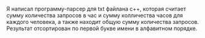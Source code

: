 Я написал программу-парсер для txt файлана c++, которая считает сумму количества запросов в час и сумму колличества часов для каждого человека, а также находит общую сумму количества запросов. Результат отсортирован по первой букве имени в алфавитном порядке.

